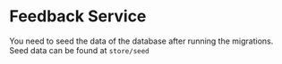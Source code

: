 # Feedback Service

You need to seed the data of the database after running the migrations. Seed data can be found at `store/seed`
